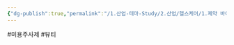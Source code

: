 ```yaml
---
{"dg-publish":true,"permalink":"/1.산업-테마-Study/2.산업/헬스케어/1.제약 바이오산업(CDMO 등)/info_제약 바이오/미용 주사제/","created":"2024-11-20T21:02:29.714+09:00","updated":"2025-06-26T17:17:29.494+09:00"}
---
```


#미용주사제 #뷰티 